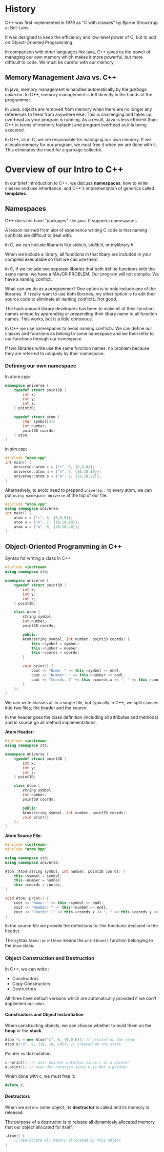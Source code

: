 # History

C++ was first implemented in 1979 as "C with classes" by
Bjarne Stroustrup at Bell Labs.

It was designed to keep the efficiency and low-level power of C, but to add on 
Object-Oriented Programming.

In comparison with other languages like java, C++ gives 
us the power of managing our own memory which makes it
more powerful, but more difficult to code. We must be careful
with our memory.

## Memory Management Java vs. C++

In java, memory management is handled automatically by the *garbage collector*. 
In C++, memory management is left directly in the hands of the programmer.

In Java, objects are removed from memory when there are no longer any references
to them from anywhere else. This is challenging and takes up overhead as
your program is running. As a result, Java is less efficient than C++ in terms
of memory footprint and program overhead as it is being executed.

In C++, as in C, we are responsible for managing our own memory. If we
allocate memory for our program, we must free it when we are done with it.
This eliminates the need for a garbage collector.

# Overview of our Intro to C++

In our brief introduction to C++, we discuss **namespaces**,
how to write classes and use inheritance, and C++'s implementation
of generics called **templates**.

## Namespaces

C++ does not have "packages" like java. It supports
namespaces.

A lesson learned from alot of experience writing C code is
that naming conflicts are difficult to deal with.

In C, we can include libararis like stdio.h, stdlib.h,
or mylibrary.h

When we include a library, all functions in that libary
are included in your compiled executable so that we can 
use them.

In C, if we include two separate libaries that both
define functions with the same name, we have a MAJOR PROBLEM.
Our program will not compile. We have a naming conflict.

What can we do as a programmer? One option is to only include
one of the libraries. If I really want to use both libraries,
my other option is to edit their source code to eliminate all
naming conflicts. Not good.

The hack amount library developers has been to make all of
their function names unique by apprending or prepending their
libary name to all function names. This works, but is a little
obnoxious.

In C++ we use namespaces to avoid naming conflicts. We can
define our classes and functions as belong to some namespace
and we then refer to our functions through our namespace.

If two libraries write use the same function names, no problem
because they are referred to uniquely by their namespace.

### Defining our own namespace

In atom.cpp:

```C++
namespace universe {
    typedef struct point3D {
        int x;
        int y;
        int z;
    } point3D;

    typedef struct atom {
        char symbol[3];
        int number;
        point3D coords;
    } atom;
}
```

in sim.cpp:
```C++
#include "atom.cpp"
int main() {
    universe::atom c = {"c", 6, {0,0,0}};
    universe::atom n = {"n", 7, {10,10,10}};
    universe::atom o = {"o", 8, {20,20,20}};
}
```

Alternatively, to avoid need to prepend `universe::` to every atom,
we can put `using namespace universe` at the top of our file.

```C++
#include "atom.cpp"
using namespace universe;
int main() {
    atom c = {"c", 6, {0,0,0}};
    atom n = {"n", 7, {10,10,10}};
    atom o = {"o", 8, {20,20,20}};
}
```

## Object-Oriented Programming in C++

Syntax for writing a class in C++

```C++
#include <iostream>
using namespace std;

namespace universe {
    typedef struct point3D {
        int x;
        int y;
        int z;
    } point3D;

    class Atom {
        string symbol;
        int number;
        point3D coords;

        public:
        Atom(string symbol, int number, point3D coords) {
            this->symbol = symbol;
            this->number = number;
            this->coords = coords;
        }

        void print() {
            cout << "Name: " << this->symbol << endl;
            cout << "Number: " << this->number << endl;
            cout << "Coords: (" << this->coords.x << ", " << this->coords.y << ", " << this->coords.z << ")" << endl; 
        }
    };
}
```

We can write classes all in a single file, but typically in C++,
we split classes into two files, the header and the source.

In the header goes the class definition (including all attributes
and methods) and in source go all method implementations.

**Atom Header:**
```C++
#include <iostream>
using namespace std;

namespace universe {
    typedef struct point3D {
        int x;
        int y;
        int z;
    } point3D;

    class Atom {
        string symbol;
        int number;
        point3D coords;

        public:
        Atom(string symbol, int number, point3D coords);
        void print();
    };
}
```

**Atom Source File:**
```C++
#include <iostream>
#include "atom.hpp"

using namespace std;
using namespace universe;

Atom::Atom(string symbol, int number, point3D coords) {
    this->symbol = symbol;
    this->number = number;
    this->coords = coords;
}

void Atom::print() {
    cout << "Name: " << this->symbol << endl;
    cout << "Number: " << this->number << endl;
    cout << "Coords: (" << this->coords.x << ", " << this->coords.y << ", " << this->coords.z << ")" << endl; 
}
```

In the source file we provide the definitions for the functions declared
in the header.

The syntax `Atom::printAtom` means the `printAtom()` function belonging to the
`Atom` class.

### Object Construction and Destruction

In C++, we can write :
- Constructors
- Copy Constructors
- Destructors

All three have default versions which are automatically provided if we don't
implement our own.

#### Constructors and Object Instantiation

When constructing objects, we can choose whether to build them on the **heap**
or the **stack**.

```C++
Atom *c = new Atom("c", 6, {0,0,0}); // created on the heap
Atom o("o", 8, {10, 10, 10}); // created on the stack
```

Pointer vs dot notation

```C++
c->print(); // user pointer notation since c is a pointer
o.print(); // user dot notation since o is NOT a pointer
```

When done with c, we must free it:
```C++
delete c;
```

#### Destructors

When we `delete` some object, its **destructor** is called and its memory
is released.

The purpose of a destructor is to release all dynamicaly allocated memory
that our object allocated for itself.

```C++
~Atom() {
    // deallocate all memory allocated by this object
}
```